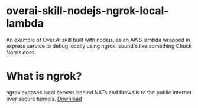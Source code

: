 # overai-skill-nodejs-ngrok-local-lambda
An example of Over.AI skill built with nodejs, as an AWS lambda wrapped in express service to debug locally using ngrok. 
sound's like something Chuck Norris does.

# What is ngrok?
ngrok exposes local servers behind NATs and firewalls to the public internet over secure tunnels.
[Download](https://ngrok.com/download)
